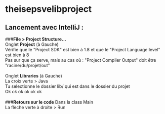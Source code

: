 # theisepsvelibproject

## Lancement avec IntelliJ : 
###**File > Project Structure...**<br>
Onglet **Project** (à Gauche)<br>
Vérifie que le "Project SDK" est bien à 1.8 et que le "Project Language level" est bien à 8<br>
Pas sur que ça serve, mais au cas où : "Project Compiler Output" doit être "racine/du/projet/out"<br>
<br>
Onglet **Libraries** (à Gauche)<br>
La croix verte > Java<br>
Tu selectionne le dossier lib/ qui est dans le dossier du projet<br>
Ok ok ok ok ok ok <br>
<br>
###**Retours sur le code**
Dans la class Main<br>
La flèche verte à droite > Run<br>
